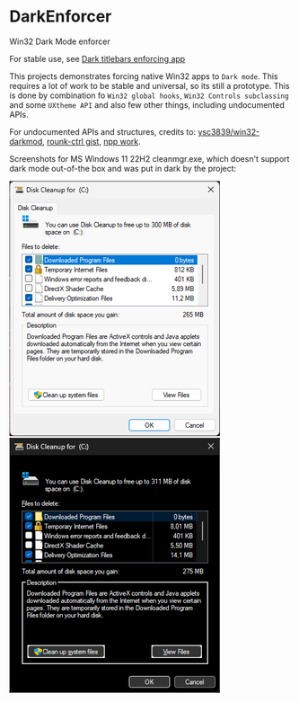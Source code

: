 # DarkEnforcer
Win32 Dark Mode enforcer

For stable use, see [Dark titlebars enforcing app](https://github.com/ChGen/DarkTitle)

 This projects demonstrates forcing native Win32 apps to `Dark mode`. This requires a lot of work to be stable and universal, so its still a prototype. This is done by combination fo `Win32 global hooks`, `Win32 Controls subclassing` and some `UXtheme API` and also few other things, including undocumented APIs.

For undocumented APIs and structures, credits to: [ysc3839/win32-darkmod](https://github.com/ysc3839/win32-darkmode/blob/master/win32-darkmode/DarkMode.h), [rounk-ctrl gist](https://gist.github.com/rounk-ctrl/b04e5622e30e0d62956870d5c22b7017), [npp work](https://github.com/notepad-plus-plus/notepad-plus-plus/labels/dark%20mode
).

 Screenshots for MS Windows 11 22H2 cleanmgr.exe, which doesn't support dark mode out-of-the box and was put in dark by the project:
 
 ![Origincal disk cleanup](screenshots/cleanmgr-orig.png) 
 ![Dark disk cleanup](screenshots/cleanmgr-dark.png)
